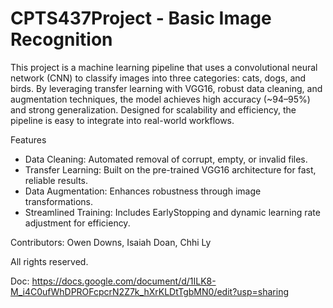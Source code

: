 # CPTS437Project - Basic Image Recognition

This project is a machine learning pipeline that uses a convolutional neural network (CNN) to classify images into three categories: cats, dogs, and birds. By leveraging transfer learning with VGG16, robust data cleaning, and augmentation techniques, the model achieves high accuracy (~94–95%) and strong generalization. Designed for scalability and efficiency, the pipeline is easy to integrate into real-world workflows.

Features
- Data Cleaning: Automated removal of corrupt, empty, or invalid files.
- Transfer Learning: Built on the pre-trained VGG16 architecture for fast, reliable results.
- Data Augmentation: Enhances robustness through image transformations.
- Streamlined Training: Includes EarlyStopping and dynamic learning rate adjustment for efficiency.
  
Contributors: Owen Downs, Isaiah Doan, Chhi Ly

All rights reserved.

Doc: https://docs.google.com/document/d/1ILK8-M_i4C0ufWhDPROFcpcrN2Z7k_hXrKLDtTgbMN0/edit?usp=sharing
